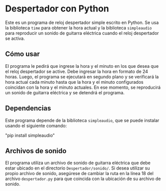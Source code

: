 # Despertador con Python

Este es un programa de reloj despertador simple escrito en Python. Se usa la biblioteca `time` para obtener la hora actual y la biblioteca `simpleaudio` para reproducir un sonido de guitarra eléctrica cuando el reloj despertador se activa. 

## Cómo usar

El programa le pedirá que ingrese la hora y el minuto en los que desea que el reloj despertador se active. Debe ingresar la hora en formato de 24 horas. Luego, el programa se ejecutará en segundo plano y se verificará la hora actual cada minuto hasta que la hora y el minuto configurados coincidan con la hora y el minuto actuales. En ese momento, se reproducirá un sonido de guitarra eléctrica y se detendrá el programa.

## Dependencias

Este programa depende de la biblioteca `simpleaudio`, que se puede instalar usando el siguiente comando:

"pip install simpleaudio"

## Archivos de sonido

El programa utiliza un archivo de sonido de guitarra eléctrica que debe estar ubicado en el directorio `Despertador/sonido/`. Si desea utilizar su propio archivo de sonido, asegúrese de cambiar la ruta en la línea 18 del archivo `despertador.py` para que coincida con la ubicación de su archivo de sonido. 
